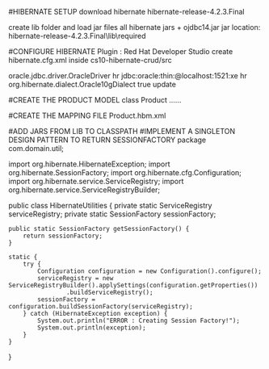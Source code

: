 #HIBERNATE SETUP
download hibernate
hibernate-release-4.2.3.Final

create lib folder and load jar files
all hibernate jars + ojdbc14.jar
jar location: hibernate-release-4.2.3.Final\lib\required

#CONFIGURE HIBERNATE
Plugin : Red Hat Developer Studio 
create hibernate.cfg.xml inside cs10-hibernate-crud/src
<?xml version="1.0" encoding="UTF-8"?>
<!DOCTYPE hibernate-configuration PUBLIC
		"-//Hibernate/Hibernate Configuration DTD 3.0//EN"
		"http://www.hibernate.org/dtd/hibernate-configuration-3.0.dtd">
<hibernate-configuration>
    <session-factory>
 <property name="hibernate.connection.driver_class">oracle.jdbc.driver.OracleDriver</property>
  <property name="hibernate.connection.password">hr</property>
  <property name="hibernate.connection.url">jdbc:oracle:thin:@localhost:1521:xe</property>
  <property name="hibernate.connection.username">hr</property>
  <property name="hibernate.dialect">org.hibernate.dialect.Oracle10gDialect</property>
  <property name="hibernate.show_sql">true</property>
  <property name="hibernate.hbm2ddl.auto">update</property>
  <mapping resource="com/domain/model/Product.hbm.xml"/>
    </session-factory>
</hibernate-configuration>

#CREATE THE PRODUCT MODEL
class Product ......

#CREATE THE MAPPING FILE
Product.hbm.xml
<?xml version="1.0"?>
<!DOCTYPE hibernate-mapping PUBLIC "-//Hibernate/Hibernate Mapping DTD 3.0//EN"
"http://hibernate.sourceforge.net/hibernate-mapping-3.0.dtd">
<!-- Generated Mar 4, 2019 12:33:19 PM by Hibernate Tools 3.5.0.Final -->
<hibernate-mapping>
    <class name="com.domain.model.Product" table="PRODUCTS">
        <id name="productId" type="java.lang.String">
            <column name="PRODUCT_ID" />
            <generator class="assigned" />
        </id>
        <property name="productName" type="java.lang.String">
            <column name="PRODUCT_NAME" />
        </property>
    </class>
</hibernate-mapping>

#ADD JARS FROM LIB TO CLASSPATH
#IMPLEMENT A SINGLETON DESIGN PATTERN TO RETURN SESSIONFACTORY
package com.domain.util;

import org.hibernate.HibernateException;
import org.hibernate.SessionFactory;
import org.hibernate.cfg.Configuration;
import org.hibernate.service.ServiceRegistry;
import org.hibernate.service.ServiceRegistryBuilder;

public class HibernateUtilities {
	private static ServiceRegistry serviceRegistry;
	private static SessionFactory sessionFactory;

	public static SessionFactory getSessionFactory() {
		return sessionFactory;
	}

	static {
		try {
			Configuration configuration = new Configuration().configure();
			serviceRegistry = new ServiceRegistryBuilder().applySettings(configuration.getProperties())
					.buildServiceRegistry();
			sessionFactory = configuration.buildSessionFactory(serviceRegistry);
		} catch (HibernateException exception) {
			System.out.println("ERROR : Creating Session Factory!");
			System.out.println(exception);
		}
	}
}

